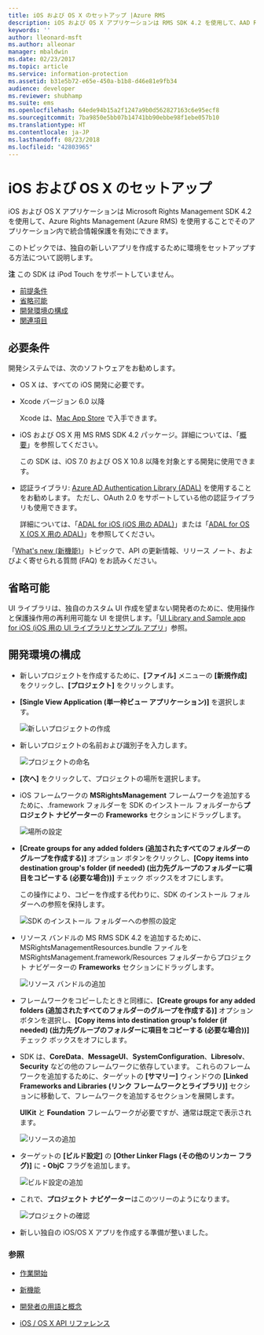 ```yaml
---
title: iOS および OS X のセットアップ |Azure RMS
description: iOS および OS X アプリケーションは RMS SDK 4.2 を使用して、AAD RM リソースを使用することでそのアプリケーション内で統合情報保護を有効にできます。
keywords: ''
author: lleonard-msft
ms.author: alleonar
manager: mbaldwin
ms.date: 02/23/2017
ms.topic: article
ms.service: information-protection
ms.assetid: b31e5b72-e65e-450a-b1b8-d46e81e9fb34
audience: developer
ms.reviewer: shubhamp
ms.suite: ems
ms.openlocfilehash: 64ede94b15a2f1247a9b0d562827163c6e95ecf8
ms.sourcegitcommit: 7ba9850e5bb07b14741bb90ebbe98f1ebe057b10
ms.translationtype: HT
ms.contentlocale: ja-JP
ms.lasthandoff: 08/23/2018
ms.locfileid: "42803965"
---
```

# <a name="ios-and-os-x-setup"></a>iOS および OS X のセットアップ

iOS および OS X アプリケーションは Microsoft Rights Management SDK 4.2 を使用して、Azure Rights Management (Azure RMS) を使用することでそのアプリケーション内で統合情報保護を有効にできます。

このトピックでは、独自の新しいアプリを作成するために環境をセットアップする方法について説明します。

**注**  この SDK は iPod Touch をサポートしていません。


-   [前提条件](#prerequisites)
-   [省略可能](#optional)
-   [開発環境の構成](#configuring-your-development-environment)
-   [関連項目](#see-also)

## <a name="prerequisites"></a>必要条件

開発システムでは、次のソフトウェアをお勧めします。

-   OS X は、すべての iOS 開発に必要です。
-   Xcode バージョン 6.0 以降

    Xcode は、[Mac App Store](https://developer.apple.com/technologies/mac/) で入手できます。

-   iOS および OS X 用 MS RMS SDK 4.2 パッケージ。詳細については、「[概要](get-started.md)」を参照してください。

    この SDK は、iOS 7.0 および OS X 10.8 以降を対象とする開発に使用できます。

-   認証ライブラリ: [Azure AD Authentication Library (ADAL)](https://msdn.microsoft.com/library/jj573266.aspx) を使用することをお勧めします。 ただし、OAuth 2.0 をサポートしている他の認証ライブラリも使用できます。

    詳細については、「[ADAL for iOS (iOS 用の ADAL)](https://github.com/MSOpenTech/azure-activedirectory-library-for-ios)」または「[ADAL for OS X (OS X 用の ADAL)](https://github.com/MSOpenTech/azure-activedirectory-library-for-ios/tree/OSXUniversal)」を参照してください。

「[What's new (新機能)](release-notes.md)」トピックで、API の更新情報、リリース ノート、およびよく寄せられる質問 (FAQ) をお読みください。

## <a name="optional"></a>省略可能

UI ライブラリは、独自のカスタム UI 作成を望まない開発者のために、使用操作と保護操作用の再利用可能な UI を提供します。「[UI Library and Sample app for iOS (iOS 用の UI ライブラリとサンプル アプリ](https://github.com/AzureAD/rms-sdk-ui-for-ios)」参照。

## <a name="configuring-your-development-environment"></a>開発環境の構成

-   新しいプロジェクトを作成するために、**[ファイル]** メニューの **[新規作成]** をクリックし、**[プロジェクト]** をクリックします。
-   **[Single View Application (単一枠ビュー アプリケーション)]** を選択します。

    ![新しいプロジェクトの作成](../media/iOS-Project.png)

-   新しいプロジェクトの名前および識別子を入力します。

    ![プロジェクトの命名](../media/iOS-project-options.png)

-   **[次へ]** をクリックして、プロジェクトの場所を選択します。
-   iOS フレームワークの **MSRightsManagement** フレームワークを追加するために、.framework フォルダーを SDK のインストール フォルダーから**プロジェクト ナビゲーター**の **Frameworks** セクションにドラッグします。

    ![場所の設定](../media/ios-add-dependencies-01a.png)

-   **[Create groups for any added folders (追加されたすべてのフォルダーのグループを作成する)]** オプション ボタンをクリックし、**[Copy items into destination group's folder (if needed) (出力先グループのフォルダーに項目をコピーする (必要な場合))]** チェック ボックスをオフにします。

    この操作により、コピーを作成する代わりに、SDK のインストール フォルダーへの参照を保持します。

    ![SDK のインストール フォルダーへの参照の設定](../media/iOS-create-groups.png)

-   リソース バンドルの MS RMS SDK 4.2 を追加するために、MSRightsManagementResources.bundle ファイルを MSRightsManagement.framework/Resources フォルダーからプロジェクト ナビゲーターの **Frameworks** セクションにドラッグします。

    ![リソース バンドルの追加](../media/iOS-add-resource-bundle-02a.png)

-   フレームワークをコピーしたときと同様に、**[Create groups for any added folders (追加されたすべてのフォルダーのグループを作成する)]** オプション ボタンを選択し、**[Copy items into destination group's folder (if needed) (出力先グループのフォルダーに項目をコピーする (必要な場合))]** チェック ボックスをオフにします。
-   SDK は、**CoreData**、**MessageUI**、**SystemConfiguration**、**Libresolv**、**Security** などの他のフレームワークに依存しています。 これらのフレームワークを追加するために、ターゲットの **[サマリー]** ウィンドウの **[Linked Frameworks and Libraries (リンク フレームワークとライブラリ)]** セクションに移動して、フレームワークを追加するセクションを展開します。

    **UIKit** と **Foundation** フレームワークが必要ですが、通常は既定で表示されます。

    ![リソースの追加](../media/iOS-add-libraries.png)

-   ターゲットの **[ビルド設定]** の **[Other Linker Flags (その他のリンカー フラグ)]** に **- ObjC** フラグを追加します。

    ![ビルド設定の追加](../media/iOS-linker-flags.png)

-   これで、**プロジェクト ナビゲーター**はこのツリーのようになります。

    ![プロジェクトの確認](../media/iOS-verify-setup-01a.png)

-   新しい独自の iOS/OS X アプリを作成する準備が整いました。

### <a name="see-also"></a>参照

* [作業開始](get-started.md)

* [新機能](release-notes.md)

* [開発者の用語と概念](core-concepts.md)

* [iOS / OS X API リファレンス](https://msdn.microsoft.com/library/dn758306.aspx)
